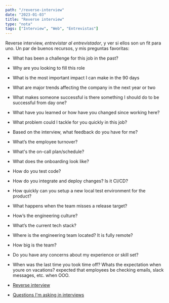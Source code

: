 ```yaml
---
path: "/reverse-interview"
date: "2023-01-03"
title: "Reverse interview"
type: "nota"
tags: ["Interview", "Web", "Entrevistas"]
---
```


Reverse interview, _entrevistar al entrevistador_, y ver si ellos son un fit para uno. Un par de buenos recursos, y mis preguntas favoritas:

- What has been a challenge for this job in the past?
- Why are you looking to fill this role
- What is the most important impact I can make in the 90 days
- What are major trends affecting the company in the next year or two
- What makes someone successful is there something I should do to be successful from day one?
- What have you learned or how have you changed since working here?
- What problem could I tackle for you quickly in this job?
- Based on the interview, what feedback do you have for me?
- What’s the employee turnover?
- What's the on-call plan/schedule?
- What does the onboarding look like?
- How do you test code?
- How do you integrate and deploy changes? Is it CI/CD?
- How quickly can you setup a new local test environment for the product?
- What happens when the team misses a release target?
- How’s the engineering culture?
- What’s the current tech stack?
- Where is the engineering team located? It is fully remote?
- How big is the team? 
- Do you have any concerns about my experience or skill set?
- When was the last time you took time off? Whats the expectation when youre on vacations? expected that employees be checking emails, slack messages, etc. when OOO.

- [Reverse interview](https://github.com/viraptor/reverse-interview)
- [Questions I'm asking in interviews](https://jvns.ca/blog/2013/12/30/questions-im-asking-in-interviews/)